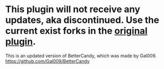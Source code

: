 # This plugin will not receive any updates, aka discontinued. Use the current exist forks in the [original plugin](https://github.com/Gal009/BetterCandy).
This is an updated version of BetterCandy, which was made by Gal009.
https://github.com/Gal009/BetterCandy
